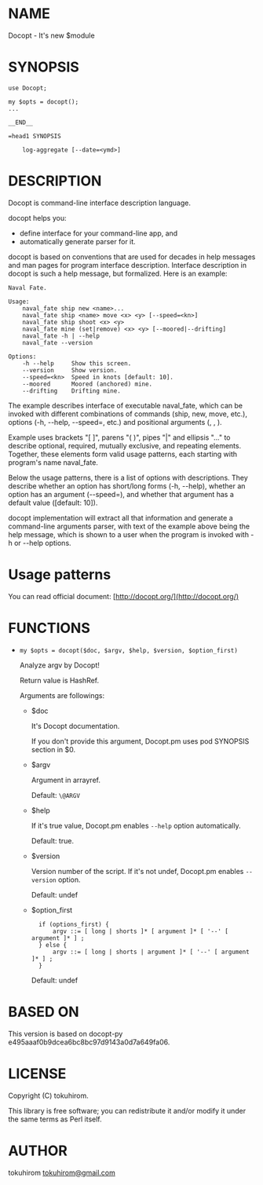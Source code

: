 # NAME

Docopt - It's new $module

# SYNOPSIS

    use Docopt;

    my $opts = docopt();
    ...

    __END__

    =head1 SYNOPSIS

        log-aggregate [--date=<ymd>]

# DESCRIPTION

Docopt is command-line interface description language.

docopt helps you:

- define interface for your command-line app, and
- automatically generate parser for it.

docopt is based on conventions that are used for decades in help messages and man pages for program interface description. Interface description in docopt is such a help message, but formalized. Here is an example:

    Naval Fate.

    Usage:
        naval_fate ship new <name>...
        naval_fate ship <name> move <x> <y> [--speed=<kn>]
        naval_fate ship shoot <x> <y>
        naval_fate mine (set|remove) <x> <y> [--moored|--drifting]
        naval_fate -h | --help
        naval_fate --version

    Options:
        -h --help     Show this screen.
        --version     Show version.
        --speed=<kn>  Speed in knots [default: 10].
        --moored      Moored (anchored) mine.
        --drifting    Drifting mine.

The example describes interface of executable naval\_fate, which can be invoked with different combinations of commands (ship, new, move, etc.), options (-h, --help, --speed=<kn>, etc.) and positional arguments (<name>, <x>, <y>).

Example uses brackets "\[ \]", parens "( )", pipes "|" and ellipsis "..." to describe optional, required, mutually exclusive, and repeating elements. Together, these elements form valid usage patterns, each starting with program's name naval\_fate.

Below the usage patterns, there is a list of options with descriptions. They describe whether an option has short/long forms (-h, --help), whether an option has an argument (--speed=<kn>), and whether that argument has a default value (\[default: 10\]).

docopt implementation will extract all that information and generate a command-line arguments parser, with text of the example above being the help message, which is shown to a user when the program is invoked with -h or --help options.

# Usage patterns

You can read official document: [http://docopt.org/](http://docopt.org/)

# FUNCTIONS

- `my $opts = docopt($doc, $argv, $help, $version, $option_first)`

    Analyze argv by Docopt!

    Return value is HashRef.

    Arguments are followings:

    - $doc

        It's Docopt documentation.

        If you don't provide this argument, Docopt.pm uses pod SYNOPSIS section in $0.

    - $argv

        Argument in arrayref.

        Default: `\@ARGV`

    - $help

        If it's true value, Docopt.pm enables ` --help ` option automatically.

        Default: true.

    - $version

        Version number of the script. If it's not undef, Docopt.pm enables ` --version ` option.

        Default: undef

    - $option\_first

            if (options_first) {
                argv ::= [ long | shorts ]* [ argument ]* [ '--' [ argument ]* ] ;
            } else {
                argv ::= [ long | shorts | argument ]* [ '--' [ argument ]* ] ;
            }

        Default: undef

# BASED ON

This version is based on docopt-py e495aaaf0b9dcea6bc8bc97d9143a0d7a649fa06.

# LICENSE

Copyright (C) tokuhirom.

This library is free software; you can redistribute it and/or modify
it under the same terms as Perl itself.

# AUTHOR

tokuhirom <tokuhirom@gmail.com>
